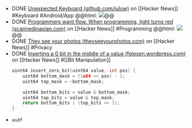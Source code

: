 - DONE [Unexpected Keyboard (github.com/julow)](https://news.ycombinator.com/item?id=42376724) on [[Hacker News]] #Keyboard #Android/App
  @@html: <img src="https://github.com/Julow/Unexpected-Keyboard/raw/master/fastlane/metadata/android/en-US/images/phoneScreenshots/3.png" class="article-cover" />@@
- DONE [Programmers want flow. When programming, light turns red (scannedinavian.com)](https://news.ycombinator.com/item?id=42405364) on [[Hacker News]] #Programming
  @@html: <img src="https://www.scannedinavian.com/images/magtag-busy.png" class="article-cover" />@@
- DONE [They see your photos (theyseeyourphotos.com)](https://news.ycombinator.com/item?id=42419469) on [[Hacker News]] #Privacy
- DONE [Inserting a 0 bit in the middle of a value (fgiesen.wordpress.com)](https://news.ycombinator.com/item?id=41943117) on [[Hacker News]] #[[Bit Manipulation]]
  ```c++
  uint64 insert_zero_bit(uint64 value, int pos) {
      uint64 bottom_mask = (1u64 << pos) - 1;
      uint64 top_mask = ~bottom_mask;
  
      uint64 bottom_bits = value & bottom_mask;
      uint64 top_bits = value & top_mask;
      return bottom_bits | (top_bits << 1);
  }
  ```
- ```shell
  asdf
  ```